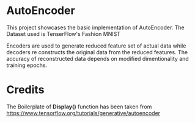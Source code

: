 # AutoEncoder

This project showcases the basic implementation of AutoEncoder. The Dataset used is TenserFlow's Fashion MNIST

Encoders are used to generate reduced feature set of actual data while decoders re constructs the original data from the reduced features. The accuracy of reconstructed data depends on modified dimentionality and training epochs.

# Credits
The Boilerplate of **Display()** function has been taken from https://www.tensorflow.org/tutorials/generative/autoencoder
